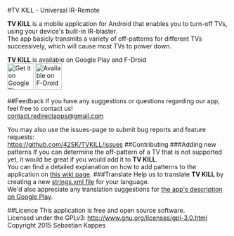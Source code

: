 #TV KILL - Universal IR-Remote

**TV KILL** is a mobile application for Android that enables you to turn-off TVs, using your device's built-in IR-blaster.  
The app basicly transmits a variety of off-patterns for different TVs successively, which will cause most TVs to power down.

**TV KILL** is available on Google Play and F-Droid  
<a href="https://play.google.com/store/apps/details?id=com.redirectapps.tvkill&utm_source=global_co&utm_medium=prtnr&utm_content=Mar2515&utm_campaign=PartBadge&pcampaignid=MKT-Other-global-all-co-prtnr-py-PartBadge-Mar2515-1"><img alt="Get it on Google Play" src="https://play.google.com/intl/en_us/badges/images/generic/en-play-badge.png" height=60px/></a>
<a href="https://f-droid.org/repository/browse/?fdid=com.redirectapps.tvkill"><img alt="Available on F-Droid" src="https://f-droid.org/wiki/images/f/ff/F-Droid-button_available-on_bigger.png" height=60px/></a>

##Feedback
If you have any suggestions or questions regarding our app, feel free to contact us!  
contact.redirectapps@gmail.com

You may also use the issues-page to submit bug reports and feature requests:  
https://github.com/42SK/TVKILL/issues
##Contributing
###Adding new patterns
If you can determine the off-pattern of a TV that is not supported yet, it would be great if you would add it to **TV KILL**.  
You can find a detailed explanation on how to add patterns to the application on [this wiki page](https://github.com/42SK/TVKILL/wiki/How-to-add-IR-patterns-to-TV-KILL).
###Translate
Help us to translate **TV KILL** by creating a new [strings.xml file](https://github.com/42SK/TVKILL/blob/master/app/src/main/res/values/strings.xml) for your language.  
We'd also appreciate any translation suggestions for [the app's description on Google Play](https://play.google.com/store/apps/details?id=com.redirectapps.tvkill).

##Licence
This application is free and open source software.  
Licensed under the GPLv3: http://www.gnu.org/licenses/gpl-3.0.html  
Copyright 2015 Sebastian Kappes

